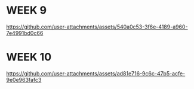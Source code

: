 # WEEK 9
https://github.com/user-attachments/assets/540a0c53-3f6e-4189-a960-7e4991bd0c66
# WEEK 10
https://github.com/user-attachments/assets/ad81e716-9c6c-47b5-acfe-9e0e963fafc3
